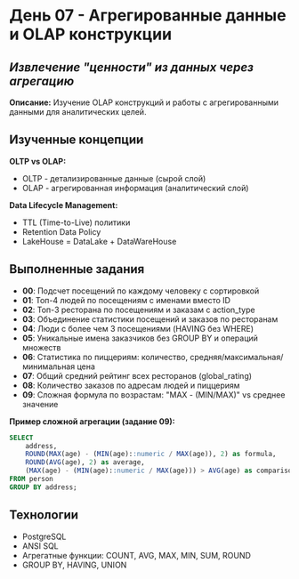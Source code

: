 # День 07 - Агрегированные данные и OLAP конструкции

## _Извлечение "ценности" из данных через агрегацию_

**Описание:** Изучение OLAP конструкций и работы с агрегированными данными для аналитических целей.

## Изученные концепции

**OLTP vs OLAP:**
- OLTP - детализированные данные (сырой слой)
- OLAP - агрегированная информация (аналитический слой)

**Data Lifecycle Management:**
- TTL (Time-to-Live) политики
- Retention Data Policy
- LakeHouse = DataLake + DataWareHouse

## Выполненные задания

- **00**: Подсчет посещений по каждому человеку с сортировкой
- **01**: Топ-4 людей по посещениям с именами вместо ID
- **02**: Топ-3 ресторана по посещениям и заказам с action_type
- **03**: Объединение статистики посещений и заказов по ресторанам
- **04**: Люди с более чем 3 посещениями (HAVING без WHERE)
- **05**: Уникальные имена заказчиков без GROUP BY и операций множеств
- **06**: Статистика по пиццериям: количество, средняя/максимальная/минимальная цена
- **07**: Общий средний рейтинг всех ресторанов (global_rating)
- **08**: Количество заказов по адресам людей и пиццериям
- **09**: Сложная формула по возрастам: "MAX - (MIN/MAX)" vs среднее значение

**Пример сложной агрегации (задание 09):**
```sql
SELECT 
    address,
    ROUND(MAX(age) - (MIN(age)::numeric / MAX(age)), 2) as formula,
    ROUND(AVG(age), 2) as average,
    (MAX(age) - (MIN(age)::numeric / MAX(age))) > AVG(age) as comparison
FROM person
GROUP BY address;
```

## Технологии

- PostgreSQL  
- ANSI SQL
- Агрегатные функции: COUNT, AVG, MAX, MIN, SUM, ROUND
- GROUP BY, HAVING, UNION